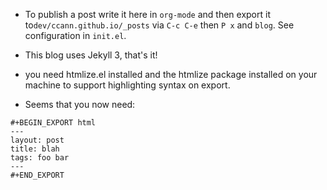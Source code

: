 - To publish a post write it here in `org-mode` and then export it
  to`dev/ccann.github.io/_posts` via `C-c C-e` then `P x` and `blog`. See configuration
  in `init.el`.
- This blog uses Jekyll 3, that's it!
- you need htmlize.el installed and the htmlize package installed on your machine to
  support highlighting syntax on export.
  
- Seems that you now need:

``` text
#+BEGIN_EXPORT html
---
layout: post
title: blah
tags: foo bar
---
#+END_EXPORT
```







